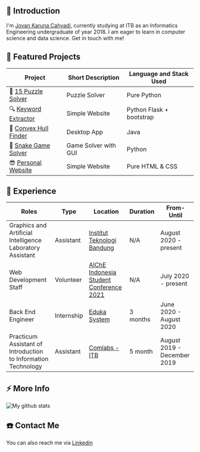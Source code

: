 ## 💬 Introduction
I'm [Jovan Karuna Cahyadi](https://jovankaruna.netlify.app), currently studying at ITB as an Informatics Engineering undergraduate of year 2018. I am eager to learn in computer science and data science. Get in touch with me!

## 🌱 Featured Projects
| Project | Short Description | Language and Stack Used |
|---------|-------------------|-------------------------|
|🧩 [15 Puzzle Solver](https://github.com/JovanKaruna/15-Puzzle-Solver)                               | Puzzle Solver         | Pure Python              |
|🔍 [Keyword Extractor](https://github.com/JovanKaruna/Corona_Information_Extractor)                  | Simple Website        | Python Flask + bootstrap |
|📐 [Convex Hull Finder](https://github.com/JovanKaruna/Convex-Hull-BruteForce)                       | Desktop App           | Java                     |
|🐍 [Snake Game Solver](https://github.com/JovanKaruna/SnakeGameSolver)                               | Game Solver with GUI  | Python                   |
|😎 [Personal Website](https://jovankaruna.netlify.app)                                               | Simple Website        | Pure HTML & CSS          |

## 💼 Experience
| Roles | Type | Location | Duration | From-Until |
|-------------|-------|------|------|-------------|
| Graphics and Artificial Intelligence Laboratory Assistant | Assistant | [Institut Teknologi Bandung](https://www.linkedin.com/school/itb/) | N/A | August 2020 - present |
| Web Development Staff | Volunteer | [AIChE Indonesia Student Conference 2021](https://www.linkedin.com/company/aisc2021/) | N/A | July 2020 - present|
| Back End Engineer | Internship | [Eduka System](https://www.linkedin.com/company/edukasystem/) | 3 months | June 2020 - August 2020 |
| Practicum Assistant of Introduction to Information Technology | Assistant | [Comlabs - ITB](https://www.linkedin.com/company/comlabs-usdi-itb/) | 5 month | August 2019 - December 2019 |


## ⚡ More Info
![My github stats](https://github-readme-stats.vercel.app/api?username=jovankaruna&show_icons=true)


## ☎️ Contact Me
You can also reach me via [Linkedin](https://www.linkedin.com/in/jovan-karuna-cahyadi/)
